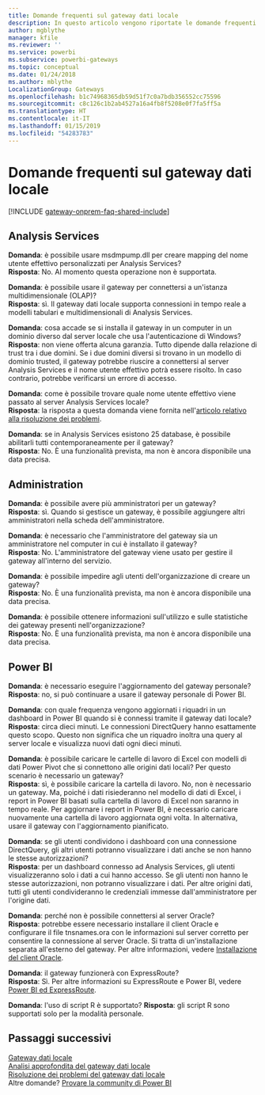 ```yaml
---
title: Domande frequenti sul gateway dati locale
description: In questo articolo vengono riportate le domande frequenti sul gateway dati locale. In un'unica pagina vengono raccolte tutte le domande frequenti sul gateway.
author: mgblythe
manager: kfile
ms.reviewer: ''
ms.service: powerbi
ms.subservice: powerbi-gateways
ms.topic: conceptual
ms.date: 01/24/2018
ms.author: mblythe
LocalizationGroup: Gateways
ms.openlocfilehash: b1c74968365db59d51f7c0a7bdb356552cc75596
ms.sourcegitcommit: c8c126c1b2ab4527a16a4fb8f5208e0f7fa5ff5a
ms.translationtype: HT
ms.contentlocale: it-IT
ms.lasthandoff: 01/15/2019
ms.locfileid: "54283783"
---
```

# <a name="on-premises-data-gateway-faq"></a>Domande frequenti sul gateway dati locale
<!-- Shared FAQ shared Include -->
[!INCLUDE [gateway-onprem-faq-shared-include](./includes/gateway-onprem-faq-shared-include.md)]

## <a name="analysis-services"></a>Analysis Services
**Domanda**: è possibile usare msdmpump.dll per creare mapping del nome utente effettivo personalizzati per Analysis Services?  
**Risposta**: No. Al momento questa operazione non è supportata.

**Domanda**: è possibile usare il gateway per connettersi a un'istanza multidimensionale (OLAP)?  
**Risposta**: sì. Il gateway dati locale supporta connessioni in tempo reale a modelli tabulari e multidimensionali di Analysis Services.

**Domanda**: cosa accade se si installa il gateway in un computer in un dominio diverso dal server locale che usa l'autenticazione di Windows?  
**Risposta**: non viene offerta alcuna garanzia. Tutto dipende dalla relazione di trust tra i due domini. Se i due domini diversi si trovano in un modello di dominio trusted, il gateway potrebbe riuscire a connettersi al server Analysis Services e il nome utente effettivo potrà essere risolto. In caso contrario, potrebbe verificarsi un errore di accesso.

**Domanda**: come è possibile trovare quale nome utente effettivo viene passato al server Analysis Services locale?  
**Risposta**: la risposta a questa domanda viene fornita nell'[articolo relativo alla risoluzione dei problemi](service-gateway-onprem-tshoot.md).

**Domanda**: se in Analysis Services esistono 25 database, è possibile abilitarli tutti contemporaneamente per il gateway?  
**Risposta**: No. È una funzionalità prevista, ma non è ancora disponibile una data precisa.

## <a name="administration"></a>Administration
**Domanda**: è possibile avere più amministratori per un gateway?  
**Risposta**: sì. Quando si gestisce un gateway, è possibile aggiungere altri amministratori nella scheda dell'amministratore.

**Domanda**: è necessario che l'amministratore del gateway sia un amministratore nel computer in cui è installato il gateway?  
**Risposta**: No. L'amministratore del gateway viene usato per gestire il gateway all'interno del servizio.

**Domanda**: è possibile impedire agli utenti dell'organizzazione di creare un gateway?  
**Risposta**: No. È una funzionalità prevista, ma non è ancora disponibile una data precisa.

**Domanda**: è possibile ottenere informazioni sull'utilizzo e sulle statistiche dei gateway presenti nell'organizzazione?  
**Risposta**: No. È una funzionalità prevista, ma non è ancora disponibile una data precisa.

## <a name="power-bi"></a>Power BI
**Domanda**: è necessario eseguire l'aggiornamento del gateway personale?
**Risposta**: no, si può continuare a usare il gateway personale di Power BI.

**Domanda**: con quale frequenza vengono aggiornati i riquadri in un dashboard in Power BI quando si è connessi tramite il gateway dati locale?  
**Risposta**: circa dieci minuti. Le connessioni DirectQuery hanno esattamente questo scopo. Questo non significa che un riquadro inoltra una query al server locale e visualizza nuovi dati ogni dieci minuti.

**Domanda**: è possibile caricare le cartelle di lavoro di Excel con modelli di dati Power Pivot che si connettono alle origini dati locali? Per questo scenario è necessario un gateway?  
**Risposta**: sì, è possibile caricare la cartella di lavoro. No, non è necessario un gateway. Ma, poiché i dati risiederanno nel modello di dati di Excel, i report in Power BI basati sulla cartella di lavoro di Excel non saranno in tempo reale. Per aggiornare i report in Power BI, è necessario caricare nuovamente una cartella di lavoro aggiornata ogni volta. In alternativa, usare il gateway con l'aggiornamento pianificato.

**Domanda**: se gli utenti condividono i dashboard con una connessione DirectQuery, gli altri utenti potranno visualizzare i dati anche se non hanno le stesse autorizzazioni?  
**Risposta**: per un dashboard connesso ad Analysis Services, gli utenti visualizzeranno solo i dati a cui hanno accesso. Se gli utenti non hanno le stesse autorizzazioni, non potranno visualizzare i dati. Per altre origini dati, tutti gli utenti condivideranno le credenziali immesse dall'amministratore per l'origine dati.

**Domanda**: perché non è possibile connettersi al server Oracle?  
**Risposta**: potrebbe essere necessario installare il client Oracle e configurare il file tnsnames.ora con le informazioni sul server corretto per consentire la connessione al server Oracle. Si tratta di un'installazione separata all'esterno del gateway. Per altre informazioni, vedere [Installazione del client Oracle](service-gateway-onprem-manage-oracle.md#installing-the-oracle-client).

**Domanda**: il gateway funzionerà con ExpressRoute?  
**Risposta**: Sì. Per altre informazioni su ExpressRoute e Power BI, vedere [Power BI ed ExpressRoute](service-admin-power-bi-expressroute.md).

**Domanda**: l'uso di script R è supportato?
**Risposta**: gli script R sono supportati solo per la modalità personale.

## <a name="next-steps"></a>Passaggi successivi
[Gateway dati locale](service-gateway-onprem.md)  
[Analisi approfondita del gateway dati locale](service-gateway-onprem-indepth.md)  
[Risoluzione dei problemi del gateway dati locale](service-gateway-onprem-tshoot.md)  
Altre domande? [Provare la community di Power BI](http://community.powerbi.com/)

